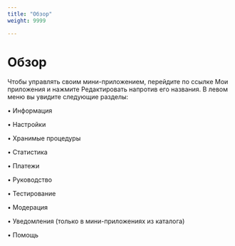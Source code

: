 ```yaml
---
title: "Обзор"
weight: 9999

---
```

# Обзор

Чтобы управлять своим мини-приложением, перейдите по ссылке Мои приложения и нажмите Редактировать напротив его названия. В левом меню вы увидите следующие разделы:

• Информация

• Настройки

• Хранимые процедуры

• Статистика

• Платежи

• Руководство

• Тестирование

• Модерация

• Уведомления (только в мини-приложениях из каталога)

• Помощь